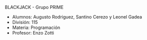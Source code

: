 BLACKJACK - Grupo PRIME  
- Alumnos: Augusto Rodriguez, Santino Cerezo y Leonel Gadea  
- División: 115  
- Materia: Programación  
- Profesor: Enzo Zotti
